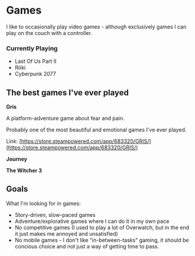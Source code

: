 # Games

I like to occasionally play video games - although exclusively games I can play on the couch with a controller.

### Currently Playing

* Last Of Us Part II
* Röki
* Cyberpunk 2077

## The best games I've ever played

**Gris**

A platform-adventure game about fear and pain.

Probably one of the most beautiful and emotional games I've ever played.

Link: [https://store.steampowered.com/app/683320/GRIS/](https://store.steampowered.com/app/683320/GRIS/)

**Journey**

**The Witcher 3**

## Goals

What I'm looking for in games:

* Story-driven, slow-paced games
* Adventure/explorative games where I can do it in my own pace
* No competitive games \(I used to play a lot of Overwatch, but in the end it just makes me annoyed and unsatisfied\)
* No mobile games - I don't like "in-between-tasks" gaming, it should be concious choice and not just a way of getting time to pass.


